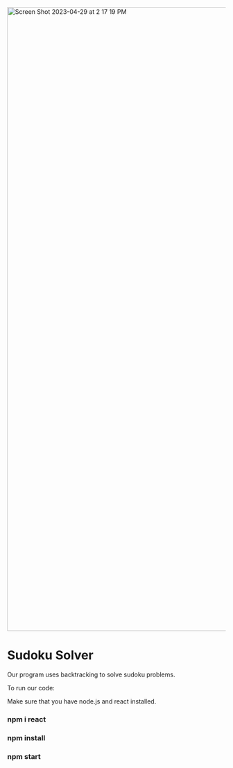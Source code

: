 <img width="1440" alt="Screen Shot 2023-04-29 at 2 17 19 PM" src="https://user-images.githubusercontent.com/77321966/235320477-9625800d-7497-44ff-a210-3ae27da2c3d9.png">

# Sudoku Solver 

Our program uses backtracking to solve sudoku problems. 

To run our code:

Make sure that you have node.js and react installed. 

### npm i react

### npm install

### npm start